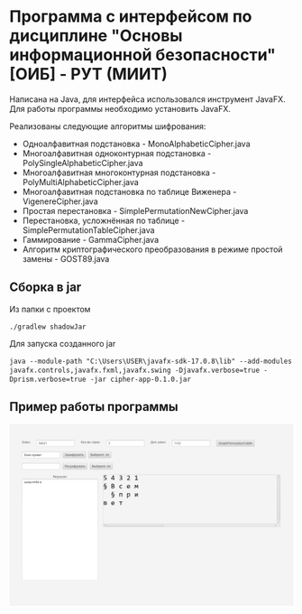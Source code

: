 
# Программа с интерфейсом по дисциплине "Основы информационной безопасности" [ОИБ] - РУТ (МИИТ)

Написана на Java, для интерфейса использовался инструмент JavaFX.
Для работы программы необходимо установить JavaFX.

Реализованы следующие алгоритмы шифрования:

- Одноалфавитная подстановка - MonoAlphabeticCipher.java
- Многоалфавитная одноконтурная подстановка - PolySingleAlphabeticCipher.java
- Многоалфавитная многоконтурная подстановка - PolyMultiAlphabeticCipher.java
- Многоалфавитная подстановка по таблице Виженера - VigenereCipher.java
- Простая перестановка - SimplePermutationNewCipher.java
- Перестановка, усложнённая по таблице - SimplePermutationTableCipher.java
- Гаммирование - GammaCipher.java
- Алгоритм криптографического преобразования в режиме простой замены - GOST89.java

## Сборка в jar
Из папки с проектом
```
./gradlew shadowJar
```

Для запуска созданного jar
```
java --module-path "C:\Users\USER\javafx-sdk-17.0.8\lib" --add-modules javafx.controls,javafx.fxml,javafx.swing -Djavafx.verbose=true -Dprism.verbose=true -jar cipher-app-0.1.0.jar
```

## Пример работы программы

![gui](img.png)
